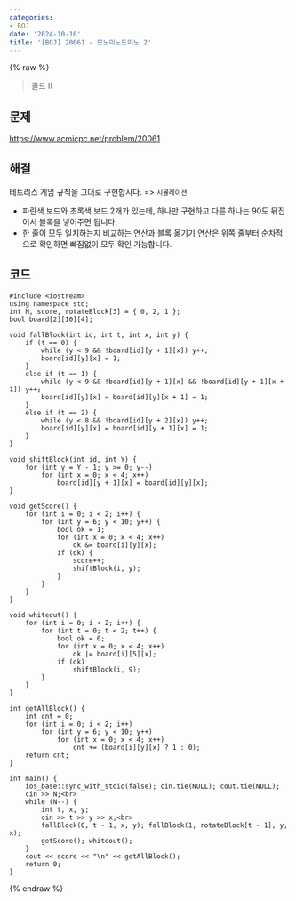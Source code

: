 ```yaml
---
categories:
- BOJ
date: '2024-10-10'
title: '[BOJ] 20061 - 모노미노도미노 2'
---
```


{% raw %}
> 골드 II<br>

## 문제
https://www.acmicpc.net/problem/20061

## 해결
테트리스 게임 규칙을 그대로 구현합시다.  => `시뮬레이션`<br>

- 파란색 보드와 초록색 보드 2개가 있는데, 하나만 구현하고 다른 하나는 90도 뒤집어서 블록을 넣어주면 됩니다.
- 한 줄이 모두 일치하는지 비교하는 연산과 블록 옮기기 연산은 위쪽 줄부터 순차적으로 확인하면 빠짐없이 모두 확인 가능합니다.

## 코드
```
#include <iostream>
using namespace std;
int N, score, rotateBlock[3] = { 0, 2, 1 };
bool board[2][10][4];

void fallBlock(int id, int t, int x, int y) {
	if (t == 0) {
		while (y < 9 && !board[id][y + 1][x]) y++;
		board[id][y][x] = 1;
	}
	else if (t == 1) {
		while (y < 9 && !board[id][y + 1][x] && !board[id][y + 1][x + 1]) y++;
		board[id][y][x] = board[id][y][x + 1] = 1;
	}
	else if (t == 2) {
		while (y < 8 && !board[id][y + 2][x]) y++;
		board[id][y][x] = board[id][y + 1][x] = 1;
	}
}

void shiftBlock(int id, int Y) {
	for (int y = Y - 1; y >= 0; y--)
		for (int x = 0; x < 4; x++)
			board[id][y + 1][x] = board[id][y][x];
}

void getScore() {
	for (int i = 0; i < 2; i++) {
		for (int y = 6; y < 10; y++) {
			bool ok = 1;
			for (int x = 0; x < 4; x++)
				ok &= board[i][y][x];
			if (ok) {
				score++;
				shiftBlock(i, y);
			}
		}
	}
}

void whiteout() {
	for (int i = 0; i < 2; i++) {
		for (int t = 0; t < 2; t++) {
			bool ok = 0;
			for (int x = 0; x < 4; x++)
				ok |= board[i][5][x];
			if (ok)
				shiftBlock(i, 9);
		}
	}
}

int getAllBlock() {
	int cnt = 0;
	for (int i = 0; i < 2; i++)
		for (int y = 6; y < 10; y++)
			for (int x = 0; x < 4; x++)
				cnt += (board[i][y][x] ? 1 : 0);
	return cnt;
}

int main() {
	ios_base::sync_with_stdio(false); cin.tie(NULL); cout.tie(NULL);
	cin >> N;<br>
	while (N--) {
		int t, x, y;
		cin >> t >> y >> x;<br>
		fallBlock(0, t - 1, x, y); fallBlock(1, rotateBlock[t - 1], y, x);
		getScore(); whiteout();
	}
	cout << score << "\n" << getAllBlock();
	return 0;
}
```
{% endraw %}